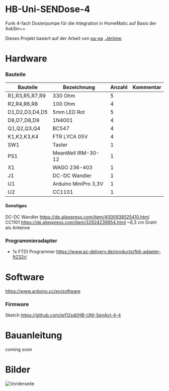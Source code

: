 # HB-Uni-SENDose-4
Funk 4-fach Dosierpumpe für die Integration in HomeMatic auf Basis der AskSin++

Dieses Projekt basiert auf der Arbeit von [pa-pa](https://github.com/pa-pa/AskSinPP) ,[Jérôme](https://github.com/jp112sdl/Beispiel_AskSinPP).

# Hardware

### Bauteile

Bauteile                   | Bezeichnung          | Anzahl | Kommentar   | 
-------------------------- | -------------------- | ------ | ----------- | 
R1,R3,R5,R7,R9             | 330 Ohm              |   5    |             |
R2,R4,R6,R8                | 100 Ohm              |   4    |             |
D1,D2,D3,D4,D5             | 5mm LED Rot          |   5    |             |
D6,D7,D8,D9                | 1N4001               |   4    |             |
Q1,Q2,Q3,Q4                | BC547                |   4    |             |
K1,K2,K3,K4                | FTR LYCA 05V         |   4    |             |
SW1                        | Taster               |   1    |             |
PS1                        | MeanWell IRM-30-12   |   1    |             |
X1                         | WAGO 236-403         |   1    |             |
J1                         | DC-DC Wandler        |   1    |             |
U1                         | Arduino MiniPro 3,3V |   1    |             |
U2                         | CC1101               |   1    |             |



#### Sonstiges

DC-DC Wandler https://de.aliexpress.com/item/4000938525410.html
CC1101 https://de.aliexpress.com/item/32924239954.html
~8,3 cm Draht als Antenne

### Programmieradapter
- 1x FTDI Programmer https://www.az-delivery.de/products/ftdi-adapter-ft232rl


# Software

https://www.arduino.cc/en/software


### Firmware

Sketch https://github.com/jp112sdl/HB-UNI-SenAct-4-4

# Bauanleitung

coming soon

# Bilder
![Vorderseite](https://github.com/maxx3105/HB-Uni-SENDose-4/blob/main/HB-Uni-SenDose-4.png)

